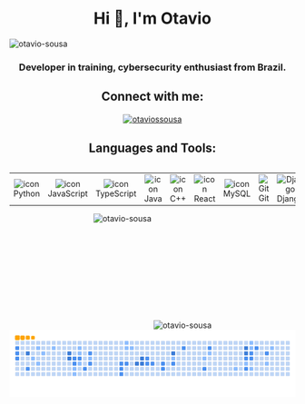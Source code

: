 <h1 align="center">Hi 👋, I'm Otavio</h1>

<p align="left"> <img src="https://komarev.com/ghpvc/?username=otaviossousa&label=Profile%20views&color=0e75b6&style=flat" alt="otavio-sousa" /> </p>
<h3 align="center">Developer in training, cybersecurity enthusiast from Brazil.</h3>

<h2 align="center">Connect with me:</h2>
<p align="center">
  <a href="https://instagram.com/otaviossousa" target="blank"><img align="center" src="https://raw.githubusercontent.com/rahuldkjain/github-profile-readme-generator/master/src/images/icons/Social/instagram.svg" alt="otaviossousa" height="30" width="40" /></a>
</p>

<h2 align="center">Languages and Tools:</h2>
<div style="display: flex; align-items: flex-start; align: center">
<table align="center">
  <tr>
    <td align="center" width="96">
        <img src="https://techstack-generator.vercel.app/python-icon.svg" alt="icon" width="65" height="65" />
      <br>Python
    </td>
    <td align="center" width="96">
        <img src="https://techstack-generator.vercel.app/js-icon.svg" alt="icon" width="65" height="65" />
      <br>JavaScript
    </td>
    <td align="center" width="96">
        <img src="https://techstack-generator.vercel.app/ts-icon.svg" alt="icon" width="65" height="65" />
      <br>TypeScript
    </td>
    <td align="center" width="96">
        <img src="https://techstack-generator.vercel.app/java-icon.svg" alt="icon" width="65" height="65" />
      <br>Java
    </td>
    <td align="center" width="96">
        <img src="https://techstack-generator.vercel.app/cpp-icon.svg" alt="icon" width="65" height="65" />
      <br>C++
    </td>
    <td align="center" width="96">
        <img src="https://techstack-generator.vercel.app/react-icon.svg" alt="icon" width="65" height="65" />
      <br>React
    </td>
    <td align="center" width="96">
        <img src="https://techstack-generator.vercel.app/mysql-icon.svg" alt="icon" width="65" height="65" />
      <br>MySQL
    </td>
    <td align="center" width="96"> 
        <img src="https://techstack-generator.vercel.app/github-icon.svg" width="65" height="65" alt="Git" />
      <br>Git
    </td>
    <td align="center" width="96">
        <img src="https://techstack-generator.vercel.app/django-icon.svg" width="65" height="65" alt="Django" />
      <br>Django
    </td>
    <td align="center" width="96">
        <img src="https://techstack-generator.vercel.app/aws-icon.svg" width="65" height="65" alt="Nodejs" />
      <br>AWS
    </td>              
 </tr>
</table>
</div>

<div style="text-align: center;">
  <div style="display: inline-block; height: 100%;">
    <picture>
      <source media="(prefers-color-scheme: dark)" srcset="https://github-readme-stats.vercel.app/api/top-langs?username=otaviossousa&show_icons=true&theme=dracula&locale=en&layout=compact" />
      <source media="(prefers-color-scheme: light)" srcset="https://github-readme-stats.vercel.app/api/top-langs?username=otaviossousa&show_icons=true&locale=en&layout=compact" />
      <img align="left" src="https://github-readme-stats.vercel.app/api/top-langs?username=otaviossousa&show_icons=true&theme=dracula&locale=en&layout=compact" alt="otavio-sousa" style="height: 200px;" />
    </picture>
  </div>

  <div style="display: inline-block; height: 100%;">
    <picture>
      <source media="(prefers-color-scheme: dark)" srcset="https://github-readme-stats.vercel.app/api?username=otaviossousa&show_icons=true&theme=dracula&locale=en" />
      <source media="(prefers-color-scheme: light)" srcset="https://github-readme-stats.vercel.app/api?username=otaviossousa&show_icons=true&locale=en" />
      <img align="center" src="https://github-readme-stats.vercel.app/api?username=otaviossousa&show_icons=true&theme=dracula&locale=en" alt="otavio-sousa" style="height: 200px;" />
    </picture>
  </div>
</div>

<div style="text-align: center;">
  <picture>
    <source media="(prefers-color-scheme: dark)" srcset="https://github.com/otaviossousa/otaviossousa/blob/output/github-snake-dark.svg" />
    <source media="(prefers-color-scheme: light)" srcset="https://github.com/otaviossousa/otaviossousa/blob/output/github-snake.svg" />
    <img alt="github-snake" src="https://github.com/otaviossousa/otaviossousa/blob/output/ocean.gif" />
  </picture>
</div>

